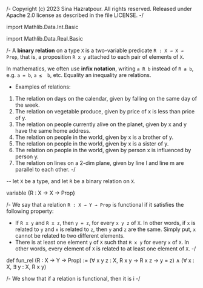 /-
Copyright (c) 2023 Sina Hazratpour. All rights reserved.
Released under Apache 2.0 license as described in the file LICENSE.
-/

import Mathlib.Data.Int.Basic

import Mathlib.Data.Real.Basic



/- 
A __binary relation__ on a type `X` is a two-variable predicate `R : X → X → Prop`, that is, a proposition `R x y` attached to each pair of elements of `X`.

In mathematics, we often use __infix notation__, writing  `a R b` instead of `R a b`, e.g. `a = b`, `a ≤  b`, etc. Equality an inequality are relations.

* Examples of relations: 

1. The relation on days on the calendar, given by falling on the same day of the week. 
2. The relation on vegetable produce, given by price of x is less than price of y. 
3. The relation on people currently alive on the planet, given by x and y have the same home address. 
4. The relation on people in the world, given by x is a brother of y.
5. The relation on people in the world, given by x is a sister of y.
6. The relation on people in the world, given by person x is influenced by person y.
7. The relation on lines on a 2-dim plane, given by line l and line m are parallel to each other. 
-/ 


-- let `X` be a type, and let `R` be a binary relation on `X`.

variable {R : X → X → Prop}





/- We say that a relation `R : X → Y → Prop`  is functional if it satisfies the following property: 
- If `R x y` and `R x z`, then `y = z`, for every `x y z` of `X`. In other words, if `x` is related to `y` and `x` is related to `z`, then `y` and `z` are the same. Simply put, `x` cannot be related to two different elements. 
- There is at least one element `y` of `X` such that `R x y` for every `x` of `X`. In other words, every element of `X` is related to at least one element of `X`.
-/ 

def fun_rel (R : X → Y → Prop) := 
  (∀ x y z : X, R x y → R x z → y = z) ∧ (∀ x : X, ∃ y : X, R x y)

/-
We show that if a relation is functional, then it is i
-/
